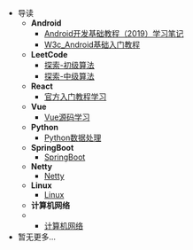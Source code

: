 * 导读
    * **Android**
      * [Android开发基础教程（2019）学习笔记](/study/Android/Android开发基础教程（2019）学习笔记) 
      * [W3c_Android基础入门教程](/study/Android/W3c_Android基础入门教程)
    * **LeetCode**
      * [探索-初级算法](/study/LeetCode_Study/初级算法/README.md)
      * [探索-中级算法](/study/LeetCode_Study/中级算法/README.md)
    * **React**
      * [官方入门教程学习](/study/React/官方入门教程学习) 
    * **Vue**
      * [Vue源码学习](/study/Vue/Vue源码学习)
    * **Python**
      + [Python数据处理](/study/Python/python数据处理)
    * **SpringBoot**
      + [SpringBoot](/study/SpringBoot/SpringBoot蚂蚁课堂)
    * **Netty**
      + [Netty](/study/Netty/Netty学习)
    * **Linux**
      + [Linux](/study/Linux/Shell学习)
    * **计算机网络**
    * + [计算机网络](/study/计算机网络/计算机网络杂记)
* 暂无更多...